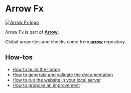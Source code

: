 # Arrow Fx

[![Arrow Fx logo](https://raw.githubusercontent.com/arrow-kt/arrow-site/master/docs/img/fx/arrow-fx-brand-sidebar.svg?sanitize=true)](https://arrow-kt.io)

Λrrow Fx is part of [**Λrrow**](https://arrow-kt.io).

Global properties and checks come from [**arrow**](https://github.com/arrow-kt/arrow) repository.

## How-tos

* [How to build the library](https://github.com/arrow-kt/arrow/blob/master/docs/libraries/how-to-build-a-library.md)
* [How to generate and validate the documentation](https://github.com/arrow-kt/arrow/blob/master/docs/libraries/how-to-generate-and-validate-documentation.md)
* [How to run the website in your local server](https://github.com/arrow-kt/arrow/blob/master/docs/libraries/how-to-run-the-website-in-your-local-server.md)
* [How to propose an improvement](https://github.com/arrow-kt/arrow/blob/master/docs/libraries/how-to-propose-an-improvement.md)
